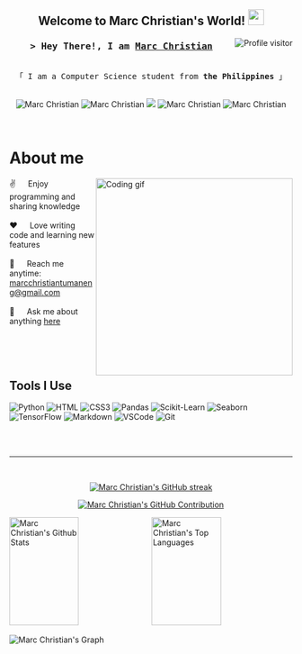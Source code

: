 <h2 align="center">
  Welcome to Marc Christian's World!
  <img src="https://media.giphy.com/media/hvRJCLFzcasrR4ia7z/giphy.gif" width="28">
</h2>

<a href="https://komarev.com/ghpvc/?username=mirkorio">
  <img align="right" src="https://komarev.com/ghpvc/?username=mirkorio&label=Visitors&color=0e75b6&style=flat" alt="Profile visitor" />
</a>

<h3 align="center">
        <samp>&gt; Hey There!, I am
                <b><a target="_blank" href="https://github.com/mirkorio">Marc Christian</a></b>
        </samp>
</h3>

<p align="center"> 
  <samp>
    <br>
    「 I am a Computer Science student from <b>the Philippines</b> 」
    <br>
    <br>
  </samp>
</p>

<p align="center">
 <!--<a href="https://github.com/mirkorio" target="blank"> -->
  <img src="https://img.shields.io/badge/Website-DC143C?style=for-the-badge&logo=medium&logoColor=white" alt="Marc Christian" />
 </a>
 <!--<a href="https://linkedin.com/in/marc-christian" target="_blank">-->
  <img src="https://img.shields.io/badge/LinkedIn-0077B5?style=for-the-badge&logo=linkedin&logoColor=white" alt="Marc Christian"/>
 </a>
 <!--<a href="https://twitter.com/mirkorio" target="_blank">-->
  <img src="https://img.shields.io/badge/Twitter-1DA1F2?style=for-the-badge&logo=twitter&logoColor=white" />
 </a>
<!-- <a href="https://instagram.com/marcchristian" target="_blank">-->
  <img src="https://img.shields.io/badge/Instagram-fe4164?style=for-the-badge&logo=instagram&logoColor=white" alt="Marc Christian" />
 </a> 
<!-- <a href="https://facebook.com/marc.christian" target="_blank">-->
  <img src="https://img.shields.io/badge/Facebook-20BEFF?&style=for-the-badge&logo=facebook&logoColor=white" alt="Marc Christian"  />
  </a> 
</p>
<br />

<!-- About Section -->
 # About me
 
<p>
 <img align="right" width="350" src="/assets/programmer.gif" alt="Coding gif" />
  
 ✌️ &emsp; Enjoy programming and sharing knowledge <br/><br/>
 ❤️ &emsp; Love writing code and learning new features<br/><br/>
 📧 &emsp; Reach me anytime: marcchristiantumaneng@gmail.com<br/><br/>
 💬 &emsp; Ask me about anything [here](https://github.com/mirkorio/mirkorio/issues)

</p>

<br/>
<br/>
<br/>

## Tools I Use

![Python](https://img.shields.io/badge/Python-3776AB?style=for-the-badge&labelColor=black&logo=python&logoColor=3776AB)
![HTML](https://img.shields.io/badge/HTML5-E34F26?style=for-the-badge&logo=html5&logoColor=white)
![CSS3](https://img.shields.io/badge/CSS3-1572B6?style=for-the-badge&logo=css3&logoColor=white)
![Pandas](https://img.shields.io/badge/Pandas-150458?style=for-the-badge&logo=pandas&logoColor=white)
![Scikit-Learn](https://img.shields.io/badge/Scikit--Learn-F7931E?style=for-the-badge&logo=scikit-learn&logoColor=white)
![Seaborn](https://img.shields.io/badge/Seaborn-3776AB?style=for-the-badge&logo=seaborn&logoColor=white)
![TensorFlow](https://img.shields.io/badge/TensorFlow-FF6F00?style=for-the-badge&logo=tensorflow&logoColor=white)
![Markdown](https://img.shields.io/badge/Markdown-000000?style=for-the-badge&logo=markdown&logoColor=white)
![VSCode](https://img.shields.io/badge/Visual_Studio_Code-0078d7?style=for-the-badge&logo=visual%20studio%20code&logoColor=white)
![Git](https://img.shields.io/badge/Git-F05032?style=for-the-badge&logo=git&logoColor=white)

<br/>
 <!-- 
## Top Open Source -
[![Project1](https://github-readme-stats.vercel.app/api/pin/?username=mirkorio&repo=project1&border_color=7F3FBF&bg_color=0D1117&title_color=C9D1D9&text_color=8B949E&icon_color=7F3FBF)](https://github.com/mirkorio/project1)
[![Project2](https://github-readme-stats.vercel.app/api/pin/?username=mirkorio&repo=project2&border_color=7F3FBF&bg_color=0D1117&title_color=C9D1D9&text_color=8B949E&icon_color=7F3FBF)](https://github.com/mirkorio/project2)
[![Project3](https://github-readme-stats.vercel.app/api/pin/?username=mirkorio&repo=project3&border_color=7F3FBF&bg_color=0D1117&title_color=C9D1D9&text_color=8B949E&icon_color=7F3FBF)](https://github.com/mirkorio/project3)
[![Project4](https://github-readme-stats.vercel.app/api/pin/?username=mirkorio&repo=project4&border_color=7F3FBF&bg_color=0D1117&title_color=C9D1D9&text_color=8B949E&icon_color=7F3FBF)](https://github.com/mirkorio/project4) 

<p align="left">
  <a href="https://github.com/mirkorio?tab=repositories" target="_blank"><img alt="All Repositories" title="All Repositories" src="https://img.shields.io/badge/-All%20Repos-2962FF?style=for-the-badge&logo=koding&logoColor=white"/></a>
</p>
 -->
<br/>
<hr/>
<br/>
<p align="center">
  <a href="https://github.com/mirkorio">
    <img src="https://github-readme-streak-stats.herokuapp.com/?user=mirkorio&theme=github-dark&border=24292E&background=24292E" alt="Marc Christian's GitHub streak"/>
  </a>
</p>

<p align="center">
  <a href="https://github.com/mirkorio">
    <img src="https://github-profile-summary-cards.vercel.app/api/cards/profile-details?username=mirkorio&theme=github_dark" alt="Marc Christian's GitHub Contribution"/>
  </a>
</p>

<a> 
    <a href="https://github.com/mirkorio"><img alt="Marc Christian's Github Stats" src="https://denvercoder1-github-readme-stats.vercel.app/api?username=mirkorio&show_icons=true&count_private=true&theme=github_dark&border_color=24292E&bg_color=24292E&title_color=FFFFFF&icon_color=79B8FF" height="192px" width="49.5%"/></a>
  <a href="https://github.com/mirkorio"><img alt="Marc Christian's Top Languages" src="https://denvercoder1-github-readme-stats.vercel.app/api/top-langs/?username=mirkorio&langs_count=8&layout=compact&theme=github_dark&border_color=24292E&bg_color=24292E&title_color=FFFFFF&icon_color=79B8FF" height="192px" width="49.5%"/></a>
  <br/>
</a>

![Marc Christian's Graph](https://github-readme-activity-graph.vercel.app/graph?username=mirkorio&custom_title=Marc%20Christian's%20GitHub%20Activity%20Graph&bg_color=24292E&color=79B8FF&line=79B8FF&point=79B8FF&area_color=FFFFFF&title_color=FFFFFF&area=true)


